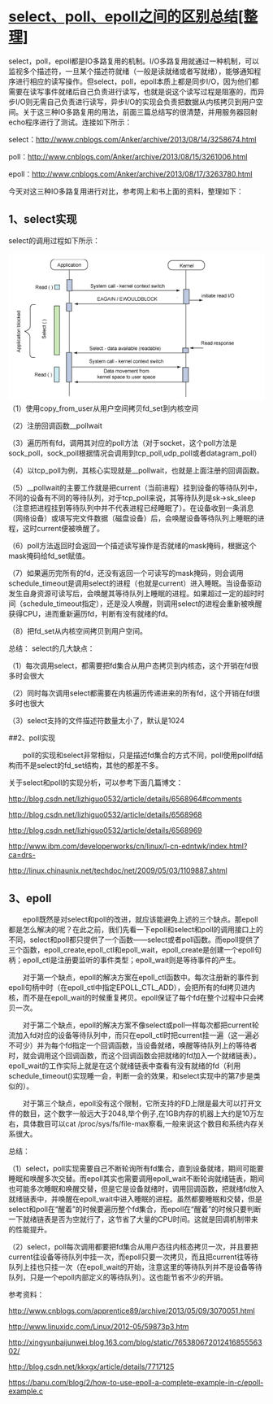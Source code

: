 # [select、poll、epoll之间的区别总结\[整理\]](https://www.cnblogs.com/Anker/p/3265058.html)
select，poll，epoll都是IO多路复用的机制。I/O多路复用就通过一种机制，可以监视多个描述符，一旦某个描述符就绪（一般是读就绪或者写就绪），能够通知程序进行相应的读写操作。但select，poll，epoll本质上都是同步I/O，因为他们都需要在读写事件就绪后自己负责进行读写，也就是说这个读写过程是阻塞的，而异步I/O则无需自己负责进行读写，异步I/O的实现会负责把数据从内核拷贝到用户空间。关于这三种IO多路复用的用法，前面三篇总结写的很清楚，并用服务器回射echo程序进行了测试。连接如下所示：

select：http://www.cnblogs.com/Anker/archive/2013/08/14/3258674.html

poll：http://www.cnblogs.com/Anker/archive/2013/08/15/3261006.html

epoll：http://www.cnblogs.com/Anker/archive/2013/08/17/3263780.html

今天对这三种IO多路复用进行对比，参考网上和书上面的资料，整理如下：
## 1、select实现

select的调用过程如下所示：

![img](/static/image/17201205-8ac47f1f1fcd4773bd4edd947c0bb1f4.png)
（1）使用copy_from_user从用户空间拷贝fd_set到内核空间

（2）注册回调函数__pollwait

（3）遍历所有fd，调用其对应的poll方法（对于socket，这个poll方法是sock_poll，sock_poll根据情况会调用到tcp_poll,udp_poll或者datagram_poll）

（4）以tcp_poll为例，其核心实现就是__pollwait，也就是上面注册的回调函数。

（5）__pollwait的主要工作就是把current（当前进程）挂到设备的等待队列中，不同的设备有不同的等待队列，对于tcp_poll来说，其等待队列是sk->sk_sleep（注意把进程挂到等待队列中并不代表进程已经睡眠了）。在设备收到一条消息（网络设备）或填写完文件数据（磁盘设备）后，会唤醒设备等待队列上睡眠的进程，这时current便被唤醒了。

（6）poll方法返回时会返回一个描述读写操作是否就绪的mask掩码，根据这个mask掩码给fd_set赋值。

（7）如果遍历完所有的fd，还没有返回一个可读写的mask掩码，则会调用schedule_timeout是调用select的进程（也就是current）进入睡眠。当设备驱动发生自身资源可读写后，会唤醒其等待队列上睡眠的进程。如果超过一定的超时时间（schedule_timeout指定），还是没人唤醒，则调用select的进程会重新被唤醒获得CPU，进而重新遍历fd，判断有没有就绪的fd。

（8）把fd_set从内核空间拷贝到用户空间。

总结：
select的几大缺点：

（1）每次调用select，都需要把fd集合从用户态拷贝到内核态，这个开销在fd很多时会很大

（2）同时每次调用select都需要在内核遍历传递进来的所有fd，这个开销在fd很多时也很大

（3）select支持的文件描述符数量太小了，默认是1024

##2、poll实现

　　poll的实现和select非常相似，只是描述fd集合的方式不同，poll使用pollfd结构而不是select的fd_set结构，其他的都差不多。

关于select和poll的实现分析，可以参考下面几篇博文：

http://blog.csdn.net/lizhiguo0532/article/details/6568964#comments

http://blog.csdn.net/lizhiguo0532/article/details/6568968

http://blog.csdn.net/lizhiguo0532/article/details/6568969

http://www.ibm.com/developerworks/cn/linux/l-cn-edntwk/index.html?ca=drs-

http://linux.chinaunix.net/techdoc/net/2009/05/03/1109887.shtml

## 3、epoll

　　epoll既然是对select和poll的改进，就应该能避免上述的三个缺点。那epoll都是怎么解决的呢？在此之前，我们先看一下epoll和select和poll的调用接口上的不同，select和poll都只提供了一个函数——select或者poll函数。而epoll提供了三个函数，epoll_create,epoll_ctl和epoll_wait，epoll_create是创建一个epoll句柄；epoll_ctl是注册要监听的事件类型；epoll_wait则是等待事件的产生。

　　对于第一个缺点，epoll的解决方案在epoll_ctl函数中。每次注册新的事件到epoll句柄中时（在epoll_ctl中指定EPOLL_CTL_ADD），会把所有的fd拷贝进内核，而不是在epoll_wait的时候重复拷贝。epoll保证了每个fd在整个过程中只会拷贝一次。

　　对于第二个缺点，epoll的解决方案不像select或poll一样每次都把current轮流加入fd对应的设备等待队列中，而只在epoll_ctl时把current挂一遍（这一遍必不可少）并为每个fd指定一个回调函数，当设备就绪，唤醒等待队列上的等待者时，就会调用这个回调函数，而这个回调函数会把就绪的fd加入一个就绪链表）。epoll_wait的工作实际上就是在这个就绪链表中查看有没有就绪的fd（利用schedule_timeout()实现睡一会，判断一会的效果，和select实现中的第7步是类似的）。

　　对于第三个缺点，epoll没有这个限制，它所支持的FD上限是最大可以打开文件的数目，这个数字一般远大于2048,举个例子,在1GB内存的机器上大约是10万左右，具体数目可以cat /proc/sys/fs/file-max察看,一般来说这个数目和系统内存关系很大。

总结：

（1）select，poll实现需要自己不断轮询所有fd集合，直到设备就绪，期间可能要睡眠和唤醒多次交替。而epoll其实也需要调用epoll_wait不断轮询就绪链表，期间也可能多次睡眠和唤醒交替，但是它是设备就绪时，调用回调函数，把就绪fd放入就绪链表中，并唤醒在epoll_wait中进入睡眠的进程。虽然都要睡眠和交替，但是select和poll在“醒着”的时候要遍历整个fd集合，而epoll在“醒着”的时候只要判断一下就绪链表是否为空就行了，这节省了大量的CPU时间。这就是回调机制带来的性能提升。

（2）select，poll每次调用都要把fd集合从用户态往内核态拷贝一次，并且要把current往设备等待队列中挂一次，而epoll只要一次拷贝，而且把current往等待队列上挂也只挂一次（在epoll_wait的开始，注意这里的等待队列并不是设备等待队列，只是一个epoll内部定义的等待队列）。这也能节省不少的开销。

参考资料：

http://www.cnblogs.com/apprentice89/archive/2013/05/09/3070051.html

http://www.linuxidc.com/Linux/2012-05/59873p3.htm

http://xingyunbaijunwei.blog.163.com/blog/static/76538067201241685556302/

http://blog.csdn.net/kkxgx/article/details/7717125

https://banu.com/blog/2/how-to-use-epoll-a-complete-example-in-c/epoll-example.c